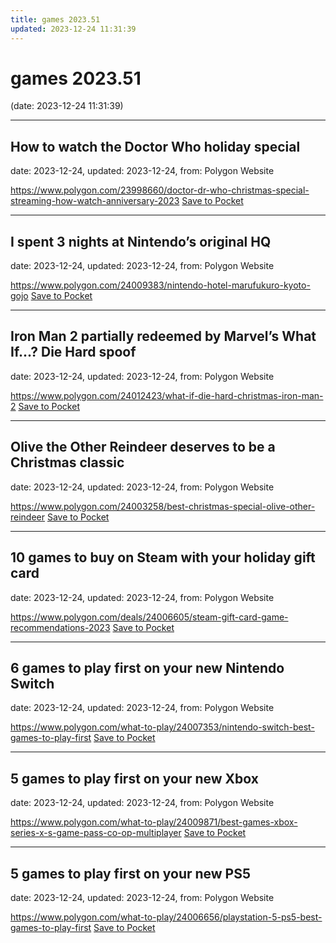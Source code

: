 ```yaml
---
title: games 2023.51
updated: 2023-12-24 11:31:39
---
```


# games 2023.51

(date: 2023-12-24 11:31:39)

---

## How to watch the Doctor Who holiday special

date: 2023-12-24, updated: 2023-12-24, from: Polygon Website



<span class="feed-item-link">
<a href="https://www.polygon.com/23998660/doctor-dr-who-christmas-special-streaming-how-watch-anniversary-2023">https://www.polygon.com/23998660/doctor-dr-who-christmas-special-streaming-how-watch-anniversary-2023</a> <a href="https://getpocket.com/save" class="pocket-btn" data-lang="en" data-save-url="https://www.polygon.com/23998660/doctor-dr-who-christmas-special-streaming-how-watch-anniversary-2023">Save to Pocket</a>
</span>

---

## I spent 3 nights at Nintendo’s original HQ

date: 2023-12-24, updated: 2023-12-24, from: Polygon Website



<span class="feed-item-link">
<a href="https://www.polygon.com/24009383/nintendo-hotel-marufukuro-kyoto-gojo">https://www.polygon.com/24009383/nintendo-hotel-marufukuro-kyoto-gojo</a> <a href="https://getpocket.com/save" class="pocket-btn" data-lang="en" data-save-url="https://www.polygon.com/24009383/nintendo-hotel-marufukuro-kyoto-gojo">Save to Pocket</a>
</span>

---

## Iron Man 2 partially redeemed by Marvel’s What If...? Die Hard spoof

date: 2023-12-24, updated: 2023-12-24, from: Polygon Website



<span class="feed-item-link">
<a href="https://www.polygon.com/24012423/what-if-die-hard-christmas-iron-man-2">https://www.polygon.com/24012423/what-if-die-hard-christmas-iron-man-2</a> <a href="https://getpocket.com/save" class="pocket-btn" data-lang="en" data-save-url="https://www.polygon.com/24012423/what-if-die-hard-christmas-iron-man-2">Save to Pocket</a>
</span>

---

## Olive the Other Reindeer deserves to be a Christmas classic

date: 2023-12-24, updated: 2023-12-24, from: Polygon Website



<span class="feed-item-link">
<a href="https://www.polygon.com/24003258/best-christmas-special-olive-other-reindeer">https://www.polygon.com/24003258/best-christmas-special-olive-other-reindeer</a> <a href="https://getpocket.com/save" class="pocket-btn" data-lang="en" data-save-url="https://www.polygon.com/24003258/best-christmas-special-olive-other-reindeer">Save to Pocket</a>
</span>

---

## 10 games to buy on Steam with your holiday gift card

date: 2023-12-24, updated: 2023-12-24, from: Polygon Website



<span class="feed-item-link">
<a href="https://www.polygon.com/deals/24006605/steam-gift-card-game-recommendations-2023">https://www.polygon.com/deals/24006605/steam-gift-card-game-recommendations-2023</a> <a href="https://getpocket.com/save" class="pocket-btn" data-lang="en" data-save-url="https://www.polygon.com/deals/24006605/steam-gift-card-game-recommendations-2023">Save to Pocket</a>
</span>

---

## 6 games to play first on your new Nintendo Switch

date: 2023-12-24, updated: 2023-12-24, from: Polygon Website



<span class="feed-item-link">
<a href="https://www.polygon.com/what-to-play/24007353/nintendo-switch-best-games-to-play-first">https://www.polygon.com/what-to-play/24007353/nintendo-switch-best-games-to-play-first</a> <a href="https://getpocket.com/save" class="pocket-btn" data-lang="en" data-save-url="https://www.polygon.com/what-to-play/24007353/nintendo-switch-best-games-to-play-first">Save to Pocket</a>
</span>

---

## 5 games to play first on your new Xbox

date: 2023-12-24, updated: 2023-12-24, from: Polygon Website



<span class="feed-item-link">
<a href="https://www.polygon.com/what-to-play/24009871/best-games-xbox-series-x-s-game-pass-co-op-multiplayer">https://www.polygon.com/what-to-play/24009871/best-games-xbox-series-x-s-game-pass-co-op-multiplayer</a> <a href="https://getpocket.com/save" class="pocket-btn" data-lang="en" data-save-url="https://www.polygon.com/what-to-play/24009871/best-games-xbox-series-x-s-game-pass-co-op-multiplayer">Save to Pocket</a>
</span>

---

## 5 games to play first on your new PS5

date: 2023-12-24, updated: 2023-12-24, from: Polygon Website



<span class="feed-item-link">
<a href="https://www.polygon.com/what-to-play/24006656/playstation-5-ps5-best-games-to-play-first">https://www.polygon.com/what-to-play/24006656/playstation-5-ps5-best-games-to-play-first</a> <a href="https://getpocket.com/save" class="pocket-btn" data-lang="en" data-save-url="https://www.polygon.com/what-to-play/24006656/playstation-5-ps5-best-games-to-play-first">Save to Pocket</a>
</span>



<script type="text/javascript">!function(d,i){if(!d.getElementById(i)){var j=d.createElement("script");j.id=i;j.src="https://widgets.getpocket.com/v1/j/btn.js?v=1";var w=d.getElementById(i);d.body.appendChild(j);}}(document,"pocket-btn-js");</script>

